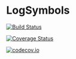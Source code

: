 # LogSymbols

[![Build Status](https://travis-ci.org/mubaris/LogSymbols.jl.svg?branch=master)](https://travis-ci.org/mubaris/LogSymbols.jl)

[![Coverage Status](https://coveralls.io/repos/mubaris/LogSymbols.jl/badge.svg?branch=master&service=github)](https://coveralls.io/github/mubaris/LogSymbols.jl?branch=master)

[![codecov.io](http://codecov.io/github/mubaris/LogSymbols.jl/coverage.svg?branch=master)](http://codecov.io/github/mubaris/LogSymbols.jl?branch=master)
